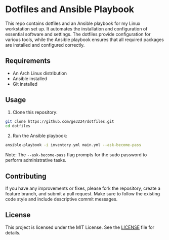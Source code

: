 # Dotfiles and Ansible Playbook 

This repo contains dotfiles and an Ansible playbook for my Linux workstation
set up. It automates the installation and configuration of essential software
and settings. The dotfiles provide configuration for various tools, while the
Ansible playbook ensures that all required packages are installed and
configured correctly.

## Requirements

- An Arch Linux distribution
- Ansible installed
- Git installed

## Usage

1. Clone this repository:

```bash
git clone https://github.com/ge3224/dotfiles.git
cd dotfiles
```

2. Run the Ansible playbook:

```bash
ansible-playbook -i inventory.yml main.yml --ask-become-pass
```

Note: The `--ask-become-pass` flag prompts for the sudo password to perform administrative tasks.

## Contributing

If you have any improvements or fixes, please fork the repository, create a
feature branch, and submit a pull request. Make sure to follow the existing
code style and include descriptive commit messages.

## License

This project is licensed under the MIT License. See the [LICENSE](./LICENSE) file for details.
